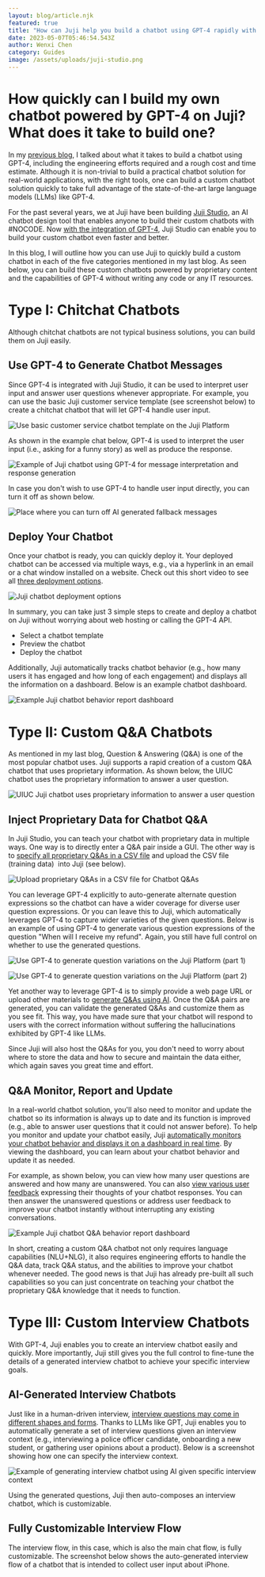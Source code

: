 ```yaml
---
layout: blog/article.njk
featured: true
title: "How can Juji help you build a chatbot using GPT-4 rapidly with #NOCODE?"
date: 2023-05-07T05:46:54.543Z
author: Wenxi Chen
category: Guides
image: /assets/uploads/juji-studio.png
---
```

# How quickly can I build my own chatbot powered by GPT-4 on Juji? What does it take to build one?

In my [previous blog](https://juji.io/blog/can-i-build-my-chatbot-with-gpt-4-how-hard-is-it/), I talked about what it takes to build a chatbot using GPT-4, including the engineering efforts required and a rough cost and time estimate. Although it is non-trivial to build a practical chatbot solution for real-world applications, with the right tools, one can build a custom chatbot solution quickly to take full advantage of the state-of-the-art large language models (LLMs) like GPT-4.

For the past several years, we at Juji have been building [Juji Studio](https://juji.io/no-code-ai-chatbot-builder/), an AI chatbot design tool that enables anyone to build their custom chatbots with #NOCODE. Now [with the integration of GPT-4](https://finance.yahoo.com/news/juji-launches-generative-ai-tool-130000308.html), Juji Studio can enable you to build your custom chatbot even faster and better.

In this blog, I will outline how you can use Juji to quickly build a custom chatbot in each of the five categories mentioned in my last blog. As seen below, you can build these custom chatbots powered by proprietary content and the capabilities of GPT-4 without writing any code or any IT resources.

# Type I: Chitchat Chatbots

Although chitchat chatbots are not typical business solutions, you can build them on Juji easily.

## Use GPT-4 to Generate Chatbot Messages

Since GPT-4 is integrated with Juji Studio, it can be used to interpret user input and answer user questions whenever appropriate. For example, you can use the basic Juji customer service template (see screenshot below) to create a chitchat chatbot that will let GPT-4 handle user input.

![Use basic customer service chatbot template on the Juji Platform](/assets/uploads/how-easy-image3.png "Use basic customer service chatbot template on the Juji Platform")

As shown in the example chat below, GPT-4 is used to interpret the user input (i.e., asking for a funny story) as well as produce the response.

![Example of Juji chatbot using GPT-4 for message interpretation and response generation](/assets/uploads/how-easy-image2.png "Example of Juji chatbot using GPT-4 for message interpretation and response generation")

In case you don't wish to use GPT-4 to handle user input directly, you can turn it off as shown below.

![Place where you can turn off AI generated fallback messages](/assets/uploads/how-easy-image17.png "Place where you can turn off AI generated fallback messages")

## Deploy Your Chatbot

Once your chatbot is ready, you can quickly deploy it. Your deployed chatbot can be accessed via multiple ways, e.g., via a hyperlink in an email or a chat window installed on a website. Check out this short video to see all [three deployment options](https://youtu.be/blLSLhpjgOM).

![Juji chatbot deployment options](/assets/uploads/how-easy-image7.png "Juji chatbot deployment options")

In summary, you can take just 3 simple steps to create and deploy a chatbot on Juji without worrying about web hosting or calling the GPT-4 API. 

* Select a chatbot template
* Preview the chatbot
* Deploy the chatbot

Additionally, Juji automatically tracks chatbot behavior (e.g., how many users it has engaged and how long of each engagement) and displays all the information on a dashboard. Below is an example chatbot dashboard.

![Example Juji chatbot behavior report dashboard](/assets/uploads/how-easy-image20.png "Example Juji chatbot behavior report dashboard")

# Type II: Custom Q&A Chatbots

As mentioned in my last blog, Question & Answering (Q&A) is one of the most popular chatbot uses. Juji supports a rapid creation of a custom Q&A chatbot that uses proprietary information. As shown below, the UIUC chatbot uses the proprietary information to answer a user question.

![UIUC Juji chatbot uses proprietary information to answer a user question](/assets/uploads/how-easy-image1.png "UIUC Juji chatbot uses proprietary information to answer a user question")

## Inject Proprietary Data for Chatbot Q&A

In Juji Studio, you can teach your chatbot with proprietary data in multiple ways. One way is to directly enter a Q&A pair inside a GUI. The other way is to [specify all proprietary Q&As in a CSV file](https://juji.io/docs/juji-studio/customize-qa/#upload-qas-csv) and upload the CSV file (training data)  into Juji (see below).

![Upload proprietary Q&As in a CSV file for Chatbot Q&As](/assets/uploads/how-easy-image23.png "Upload proprietary Q&As in a CSV file for Chatbot Q&As")

You can leverage GPT-4 explicitly to auto-generate alternate question expressions so the chatbot can have a wider coverage for diverse user question expressions. Or you can leave this to Juji, which automatically leverages GPT-4 to capture wider varieties of the given questions. Below is an example of using GPT-4 to generate various question expressions of the question "When will I receive my refund". Again, you still have full control on whether to use the generated questions.

![Use GPT-4 to generate question variations on the Juji Platform (part 1)](/assets/uploads/how-easy-image25.png "Use GPT-4 to generate question variations on the Juji Platform (part 1)")

![Use GPT-4 to generate question variations on the Juji Platform (part 2)](/assets/uploads/how-easy-image4.png "Use GPT-4 to generate question variations on the Juji Platform (part 2)")

Yet another way to leverage GPT-4 is to simply provide a web page URL or upload other materials to [generate Q&As using AI](https://youtu.be/ycrK4b4EOOo). Once the Q&A pairs are generated, you can validate the generated Q&As and customize them as you see fit. This way, you have made sure that your chatbot will respond to users with the correct information without suffering the hallucinations exhibited by GPT-4 like LLMs.

Since Juji will also host the Q&As for you, you don't need to worry about where to store the data and how to secure and maintain the data either, which again saves you great time and effort.

## Q&A Monitor, Report and Update

In a real-world chatbot solution, you'll also need to monitor and update the chatbot so its information is always up to date and its function is improved (e.g., able to answer user questions that it could not answer before). To help you monitor and update your chatbot easily, Juji [automatically monitors your chatbot behavior and displays it on a dashboard in real time](https://juji.io/blog/q-a-dashboard/). By viewing the dashboard, you can learn about your chatbot behavior and update it as needed.

For example, as shown below, you can view how many user questions are answered and how many are unanswered. You can also [view various user feedback](https://youtu.be/YwKKAABwsIM) expressing their thoughts of your chatbot responses. You can then answer the unanswered questions or address user feedback to improve your chatbot instantly without interrupting any existing conversations.

![Example Juji chatbot Q&A behavior report dashboard](/assets/uploads/how-easy-image8.png "Example Juji chatbot Q&A behavior report dashboard")

In short, creating a custom Q&A chatbot not only requires language capabilities (NLU+NLG), it also requires engineering efforts to handle the Q&A data, track Q&A status, and the abilities to improve your chatbot whenever needed. The good news is that Juji has already pre-built all such capabilities so you can just concentrate on teaching your chatbot the proprietary Q&A knowledge that it needs to function.

# Type III: Custom Interview Chatbots

With GPT-4, Juji enables you to create an interview chatbot easily and quickly. More importantly, Juji still gives you the full control to fine-tune the details of a generated interview chatbot to achieve your specific interview goals.

## AI-Generated Interview Chatbots

Just like in a human-driven interview, [interview questions may come in different shapes and forms](https://youtu.be/7aZB5154Qu0). Thanks to LLMs like GPT, Juji enables you to automatically generate a set of interview questions given an interview context (e.g., interviewing a police officer candidate, onboarding a new student, or gathering user opinions about a product). Below is a screenshot showing how one can specify the interview context.

![Example of generating interview chatbot using AI given specific interview context](/assets/uploads/how-easy-image15.png "Example of generating interview chatbot using AI given specific interview context")

Using the generated questions, Juji then auto-composes an interview chatbot, which is customizable.

## Fully Customizable Interview Flow

The interview flow, in this case, which is also the main chat flow, is fully customizable. The screenshot below shows the auto-generated interview flow of a chatbot that is intended to collect user input about iPhone.